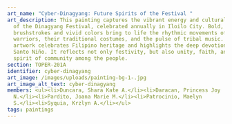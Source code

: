 ```yaml
---
art_name: "Cyber-Dinagyang: Future Spirits of the Festival "
art_description: This painting captures the vibrant energy and cultural richness
  of the Dinagyang Festival, celebrated annually in Iloilo City. Bold, dynamic
  brushstrokes and vivid colors bring to life the rhythmic movements of Ati
  warriors, their traditional costumes, and the pulse of tribal music. The
  artwork celebrates Filipino heritage and highlights the deep devotion to the
  Santo Niño. It reflects not only festivity, but also unity, faith, and the
  spirit of community among the people.
section: TOPER-201A
identifier: cyber-dinagyang
art_image: /images/uploads/painting-bg-1-.jpg
art_image_alt_text: cyber-dinagyang
members: <ul><li>Duncara, Shara Kate A.</li><li>Daracan, Princess Joy
  N.</li><li>Pardito, Joana Marie M.</li><li>Patrocinio, Maelyn
  S.</li><li>Syquia, Krzlyn A.</li></ul>
tags: paintings
---
```

